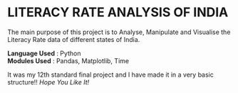 # LITERACY RATE ANALYSIS OF INDIA
The main purpose of this project is to Analyse, Manipulate and Visualise the Literacy Rate data of different states of India. 

**Language Used** : Python <br>
**Modules Used**  : Pandas, Matplotlib, Time

It was my 12th standard final project and I have made it in a very basic structure!! *Hope You Like It!*

